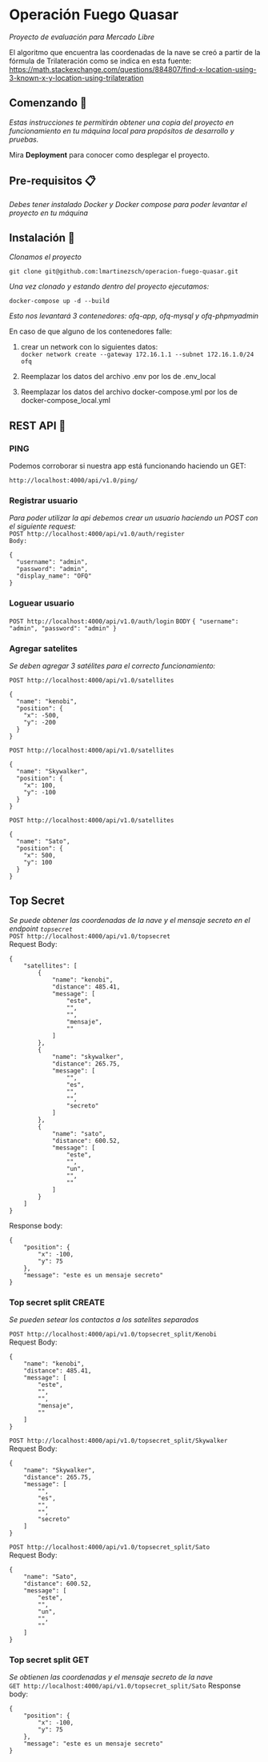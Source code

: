# Operación Fuego Quasar

_Proyecto de evaluación para Mercado Libre_

El algoritmo que encuentra las coordenadas de la nave se creó a partir de la fórmula de Trilateración como se indica en esta fuente: https://math.stackexchange.com/questions/884807/find-x-location-using-3-known-x-y-location-using-trilateration

## Comenzando 🚀

_Estas instrucciones te permitirán obtener una copia del proyecto en funcionamiento en tu máquina local para propósitos de desarrollo y pruebas._

Mira **Deployment** para conocer como desplegar el proyecto.


## Pre-requisitos 📋

_Debes tener instalado Docker y Docker compose para poder levantar el proyecto en tu máquina_

## Instalación 🔧

_Clonamos el proyecto_
```
git clone git@github.com:lmartinezsch/operacion-fuego-quasar.git
```

_Una vez clonado y estando dentro del proyecto ejecutamos:_

```
docker-compose up -d --build
```

_Esto nos levantará 3 contenedores: ofq-app, ofq-mysql y ofq-phpmyadmin_

En caso de que alguno de los contenedores falle: 
1) crear un network con lo siguientes datos:  
`docker network create --gateway 172.16.1.1 --subnet 172.16.1.0/24 ofq`  

3) Reemplazar los datos del archivo .env por los de .env_local
4) Reemplazar los datos del archivo docker-compose.yml por los de docker-compose_local.yml


## REST API 🔧

### PING
Podemos corroborar si nuestra app está funcionando haciendo un GET:  

```
http://localhost:4000/api/v1.0/ping/
```

### Registrar usuario
_Para poder utilizar la api debemos crear un usuario haciendo un POST con el siguiente request:_  
`POST http://localhost:4000/api/v1.0/auth/register`  
`Body:`   

```
{
  "username": "admin",
  "password": "admin",
  "display_name": "OFQ"
}
```

### Loguear usuario
`POST http://localhost:4000/api/v1.0/auth/login`
`BODY`
```{ "username": "admin", "password": "admin" }```

### Agregar satelites
_Se deben agregar 3 satélites para el correcto funcionamiento:_  

`POST http://localhost:4000/api/v1.0/satellites`

```
{
  "name": "kenobi",
  "position": {
    "x": -500,
    "y": -200
  }
}
```  
`POST http://localhost:4000/api/v1.0/satellites`  
```
{
  "name": "Skywalker",
  "position": {
    "x": 100,
    "y": -100
  }
}
```  
`POST http://localhost:4000/api/v1.0/satellites`  
```
{
  "name": "Sato",
  "position": {
    "x": 500,
    "y": 100
  }
}
```

## Top Secret
_Se puede obtener las coordenadas de la nave y el mensaje secreto en el endpoint `topsecret`_  
`POST http://localhost:4000/api/v1.0/topsecret`  
Request Body:
```
{
    "satellites": [
        {
            "name": "kenobi",
            "distance": 485.41,
            "message": [
                "este",
                "",
                "",
                "mensaje",
                ""
            ]
        },
        {
            "name": "skywalker",
            "distance": 265.75,
            "message": [
                "",
                "es",
                "",
                "",
                "secreto"
            ]
        },
        {
            "name": "sato",
            "distance": 600.52,
            "message": [
                "este",
                "",
                "un",
                "",
                ""
            ]
        }
    ]
}
```
Response body:  
```
{
    "position": {
        "x": -100,
        "y": 75
    },
    "message": "este es un mensaje secreto"
}
```

### Top secret split CREATE
_Se pueden setear los contactos a los satelites separados_  

`POST http://localhost:4000/api/v1.0/topsecret_split/Kenobi`  
Request Body:  
```
{
    "name": "kenobi",
    "distance": 485.41,
    "message": [
        "este",
        "",
        "",
        "mensaje",
        ""
    ]
}
```

`POST http://localhost:4000/api/v1.0/topsecret_split/Skywalker`  
Request Body:  
```
{
    "name": "Skywalker",
    "distance": 265.75,
    "message": [
        "",
        "es",
        "",
        "",
        "secreto"
    ]
}
```

`POST http://localhost:4000/api/v1.0/topsecret_split/Sato`  
Request Body:  
```
{
    "name": "Sato",
    "distance": 600.52,
    "message": [
        "este",
        "",
        "un",
        "",
        ""
    ]
}
```

### Top secret split GET
_Se obtienen las coordenadas y el mensaje secreto de la nave_  
`GET http://localhost:4000/api/v1.0/topsecret_split/Sato`
Response body:  
```
{
    "position": {
        "x": -100,
        "y": 75
    },
    "message": "este es un mensaje secreto"
}
```

